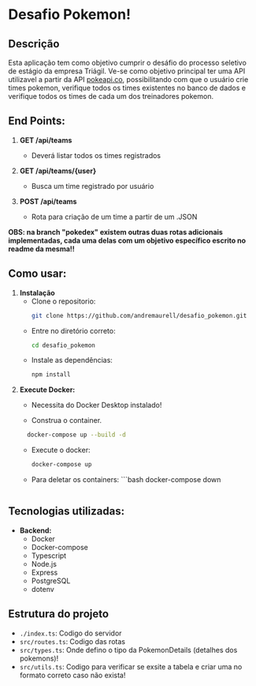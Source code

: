 # Desafio Pokemon!

## Descrição

Esta aplicação tem como objetivo cumprir o desáfio do processo seletivo de estágio da empresa Triágil. Ve-se como objetivo principal ter uma API utilizavel a partir da API [pokeapi.co](https://pokeapi.co/), possibilitando com que o usuário crie times pokemon, verifique todos os times existentes no banco de dados e verifique todos os times de cada um dos treinadores pokemon.

## End Points:

1. **GET /api/teams**
   - Deverá listar todos os times registrados

2. **GET /api/teams/{user}**
   - Busca um time registrado por usuário

3. **POST /api/teams**
   - Rota para criação de um time a partir de um .JSON

**OBS: na branch "pokedex" existem outras duas rotas adicionais implementadas, cada uma delas com um objetivo específico escrito no readme da mesma!!**

## Como usar:

1. **Instalação**
   - Clone o repositorio:
     ```bash
     git clone https://github.com/andremaurell/desafio_pokemon.git
     ```
   - Entre no diretório correto:
     ```bash
     cd desafio_pokemon
     ```
   - Instale as dependências:
     ```bash
     npm install
     ```
2. **Execute Docker:**
   - Necessita do Docker Desktop instalado!

   - Construa o container.
    ```bash
      docker-compose up --build -d
     ```
   - Execute o docker:
       ```bash
      docker-compose up
     ```
   - Para deletar os containers:
          ```bash
      docker-compose down
     ```
## Tecnologias utilizadas:

- **Backend:**
   - Docker
   - Docker-compose
   - Typescript
   - Node.js
   - Express
   - PostgreSQL
   - dotenv

## Estrutura do projeto
- `./index.ts`: Codigo do servidor
- `src/routes.ts`: Codigo das rotas
- `src/types.ts`: Onde defino o tipo da PokemonDetails (detalhes dos pokemons)!
- `src/utils.ts`: Codigo para verificar se exsite a tabela e criar uma no formato correto caso não exista!